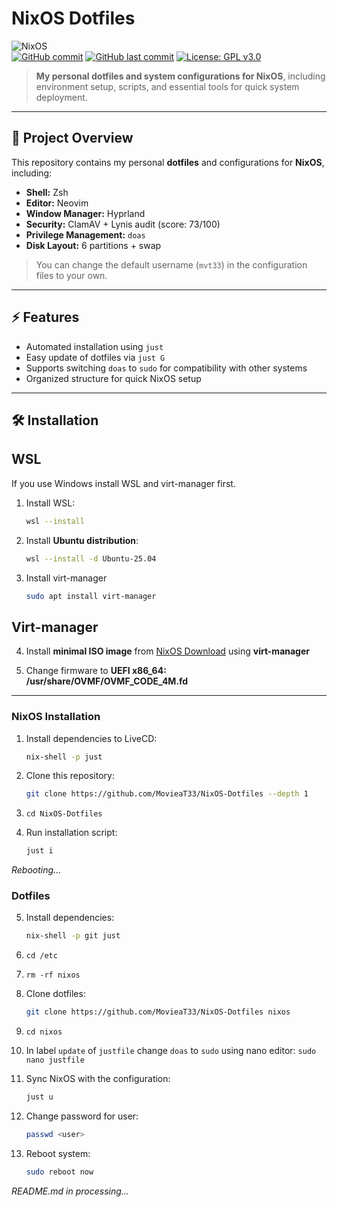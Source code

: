 # NixOS Dotfiles

![NixOS](https://img.shields.io/badge/NixOS-000?style=for-the-badge&logo=nixos&logoColor=white)<br>
[![GitHub commit](https://img.shields.io/github/commit-activity/m/MovieaT33/NixOS-Dotfiles?label=acivity)](https://github.com/MovieaT33/NixOS-Dotfiles/commits)
[![GitHub last commit](https://img.shields.io/github/last-commit/MovieaT33/NixOS-Dotfiles)](https://github.com/MovieaT33/NixOS-Dotfiles/commits)
[![License: GPL v3.0](https://img.shields.io/badge/License-GPLv3-blue.svg)](https://www.gnu.org/licenses/gpl-3.0)

> **My personal dotfiles and system configurations for NixOS**, including environment setup, scripts, and essential tools for quick system deployment.

---

## 📌 Project Overview

This repository contains my personal **dotfiles** and configurations for **NixOS**, including:

- **Shell:** Zsh  
- **Editor:** Neovim  
- **Window Manager:** Hyprland  
- **Security:** ClamAV + Lynis audit (score: 73/100)  
- **Privilege Management:** `doas`  
- **Disk Layout:** 6 partitions + swap  

> You can change the default username (`mvt33`) in the configuration files to your own.

---

## ⚡ Features

- Automated installation using `just`
- Easy update of dotfiles via `just G`
- Supports switching `doas` to `sudo` for compatibility with other systems
- Organized structure for quick NixOS setup

---

## 🛠 Installation

## WSL

If you use Windows install WSL and virt-manager first.

1. Install WSL:
   ```bash
   wsl --install

2. Install **Ubuntu distribution**:
   ```bash
   wsl --install -d Ubuntu-25.04

3. Install virt-manager
   ```bash
   sudo apt install virt-manager

## Virt-manager

4. Install **minimal ISO image** from [NixOS Download](https://nixos.org/download/) using **virt-manager**

5. Change firmware to **UEFI x86_64: /usr/share/OVMF/OVMF_CODE_4M.fd**

---

### NixOS Installation 

1. Install dependencies to LiveCD:
   ```bash
   nix-shell -p just

2. Clone this repository:
   ```bash
   git clone https://github.com/MovieaT33/NixOS-Dotfiles --depth 1

3. `cd NixOS-Dotfiles`

4. Run installation script:
   ```bash
   just i

*Rebooting...*

### Dotfiles

5. Install dependencies:
   ```bash
   nix-shell -p git just

6. `cd /etc`

7. `rm -rf nixos`

8. Clone dotfiles:
    ```bash
    git clone https://github.com/MovieaT33/NixOS-Dotfiles nixos

9. `cd nixos`

10. In label `update` of `justfile` change `doas` to `sudo` using nano editor: `sudo nano justfile`

11. Sync NixOS with the configuration:
    ```bash
    just u

12. Change password for user:
    ```bash
    passwd <user>

13. Reboot system:
    ```bash
    sudo reboot now

*README.md in processing...*
